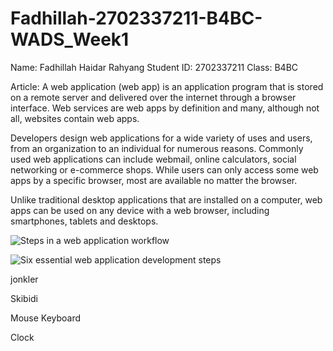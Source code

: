 # Fadhillah-2702337211-B4BC-WADS_Week1
Name: Fadhillah Haidar Rahyang
Student ID: 2702337211
Class: B4BC

Article:
A web application (web app) is an application program that is stored on a remote server and delivered over the internet through a browser interface. Web services are web apps by definition and many, although not all, websites contain web apps.

Developers design web applications for a wide variety of uses and users, from an organization to an individual for numerous reasons. Commonly used web applications can include webmail, online calculators, social networking or e-commerce shops. While users can only access some web apps by a specific browser, most are available no matter the browser.

Unlike traditional desktop applications that are installed on a computer, web apps can be used on any device with a web browser, including smartphones, tablets and desktops.

![Steps in a web application workflow](https://www.techtarget.com/rms/onlineimages/steps_in_a_web_application_workflow-f.png)

![Six essential web application development steps](https://www.techtarget.com/rms/onlineimages/six_essential_web_application_development_steps-h.png)

jonkler













Skibidi
















Mouse
Keyboard


Clock